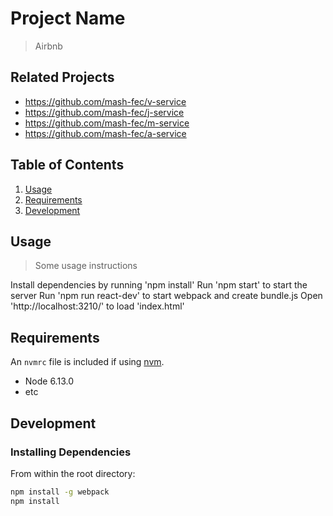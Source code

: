 # Project Name

> Airbnb

## Related Projects

  - https://github.com/mash-fec/v-service
  - https://github.com/mash-fec/j-service
  - https://github.com/mash-fec/m-service
  - https://github.com/mash-fec/a-service

## Table of Contents

1. [Usage](#Usage)
1. [Requirements](#requirements)
1. [Development](#development)

## Usage

> Some usage instructions
<!-- Run 'npm run seed' -->
Install dependencies by running 'npm install'
Run 'npm start' to start the server
Run 'npm run react-dev' to start webpack and create bundle.js
Open 'http://localhost:3210/' to load 'index.html'

## Requirements

An `nvmrc` file is included if using [nvm](https://github.com/creationix/nvm).

- Node 6.13.0
- etc

## Development

### Installing Dependencies

From within the root directory:

```sh
npm install -g webpack
npm install
```

